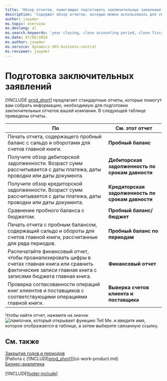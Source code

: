 ```yaml
---
title: 'Обзор отчетов, помогающих подготовить заключительные заявления'
description: 'Содержит обзор отчетов, которые можно использовать для сбора информации для подготовки отчетов о закрытии при закрытии финансового года организацией.'
author: jswymer
ms.topic: overview
ms.devlang: al
ms.search.keywords: 'year closing, close accounting period, close fiscal year, aging, creditor payments, vendor payments, assets, liabilities, equity, analysis, reporting, financial report, business intelligence, BI, Power Bi, KPI'
ms.date: 07/05/2024
ms.author: jswymer
ms.service: dynamics-365-business-central
ms.reviewer: jswymer
---
```

# <a name="preparing-closing-statements"></a>Подготовка заключительных заявлений

[!INCLUDE [prod_short](includes/prod_short.md)] предлагает стандартные отчеты, которые помогут вам собрать информацию, необходимую для подготовки заключительных отчетов вашей компании. В следующей таблице приведены отчеты.  

| По | См. этот отчет |
| --- | --- |
| Печать отчета, содержащего пробный баланс с сальдо и оборотами для счетов главной книги. |**Пробный баланс** |
| Получите обзор дебиторской задолженности. Возраст сумм рассчитывается с даты платежа, даты проводки или даты документа. |**Дебиторская задолженность по срокам давности** |
| Получите обзор кредиторской задолженности. Возраст сумм рассчитывается с даты платежа, даты проводки или даты документа. |**Кредиторская задолженность по срокам давности** |
| Сравнение пробного баланса с бюджетом. |**Пробный баланс/бюджет** |
| Печать отчета с пробным балансом, содержащий сальдо и обороты для счетов главной книги, рассчитанные для ряда периодов. |**Пробный баланс по периодам** |
| Распечатайте финансовый отчет, чтобы проанализировать цифры в счетах главная книга или сравнить фактические записи главная книга с записями бюджета главная книга. |**Финансовый отчет** |
| Проверка согласованности операций книг клиентов и поставщиков с соответствующими операциями главной книги. |**Выверка счетов клиента и поставщика** |

Чтобы найти отчет, нажмите на значок ![лампочки, который открывает функцию Tell Me.](media/ui-search/search_small.png "Что вы хотите сделать") и введите имя, которое отображается в таблице, а затем выберите связанную ссылку.

## <a name="see-also"></a>См. также

[Закрытие годов и периодов](year-close-years-periods.md)  
[Работа с [!INCLUDE[prod_short](includes/prod_short.md)]](ui-work-product.md)  
[Бизнес-аналитика](bi.md)


[!INCLUDE[footer-include](includes/footer-banner.md)]
